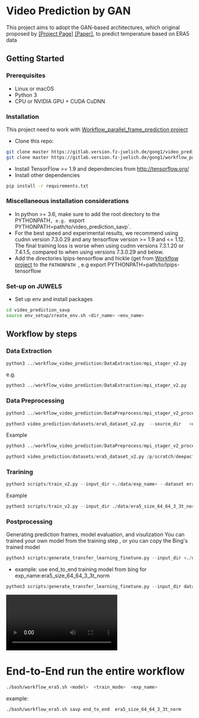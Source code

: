 # Video Prediction by GAN

This project aims to adopt the GAN-based architectures,  which original proposed by [[Project Page]](https://alexlee-gk.github.io/video_prediction/) [[Paper]](https://arxiv.org/abs/1804.01523), to predict temperature based on ERA5 data
 
## Getting Started ###
### Prerequisites
- Linux or macOS
- Python 3
- CPU or NVIDIA GPU + CUDA CuDNN

### Installation 
This project need to work with [Workflow_parallel_frame_prediction project](https://gitlab.version.fz-juelich.de/gong1/workflow_parallel_frame_prediction)
- Clone this repo:
```bash
git clone master https://gitlab.version.fz-juelich.de/gong1/video_prediction_savp.git
git clone master https://gitlab.version.fz-juelich.de/gong1/workflow_parallel_frame_prediction.git

```
- Install TensorFlow >= 1.9 and dependencies from http://tensorflow.org/
- Install other dependencies

```bash
pip install -r requirements.txt
```

### Miscellaneous installation considerations
- In python >= 3.6, make sure to add the root directory to the PYTHONPATH`, e.g. `export PYTHONPATH=path/to/video_prediction_savp`.
- For the best speed and experimental results, we recommend using cudnn version 7.3.0.29 and any tensorflow version >= 1.9 and <= 1.12. The final training loss is worse when using cudnn versions 7.3.1.20 or 7.4.1.5, compared to when using versions 7.3.0.29 and below.
- Add the directories lpips-tensorflow and hickle (get from [Workflow project](https://gitlab.version.fz-juelich.de/gong1/workflow_parallel_frame_prediction) to the  `PATHONPATH `, e.g export PYTHONPATH=path/to/lpips-tensorflow

### Set-up on JUWELS

- Set up env and install packages

```bash
cd video_prediction_savp
source env_setup/create_env.sh <dir_name> <env_name>
```

## Workflow by steps

### Data Extraction

```python
python3 ../workflow_video_prediction/DataExtraction/mpi_stager_v2.py  --source_dir <input_dir1> --destination_dir <output_dir1>
```

e.g. 
```python
python3 ../workflow_video_prediction/DataExtraction/mpi_stager_v2.py  --source_dir /p/fastdata/slmet/slmet111/met_data/ecmwf/era5/nc/2017/ --destination_dir /p/scratch/deepacf/bing/extractedData
```

### Data Preprocessing
```python
python3 ../workflow_video_prediction/DataPreprocess/mpi_stager_v2_process_netCDF.py --source_dir <output_dir1> --destination_dir <output_dir2> 

python3 video_prediction/datasets/era5_dataset_v2.py  --source_dir   <output_dir2> --destination_dir <.data/exp_name>
```

Example
```python
python3 ../workflow_video_prediction/DataPreprocess/mpi_stager_v2_process_netCDF.py --source_dir /p/scratch/deepacf/bing/extractedData --destination_dir /p/scratch/deepacf/bing/preprocessedData

python3 video_prediction/datasets/era5_dataset_v2.py /p/scratch/deepacf/bing/preprocessedData  ./data/era5_64_64_3_3t_norm
 ```
 
### Trarining

```python
python3 scripts/train_v2.py --input_dir <./data/exp_name> --dataset era5  --model <savp> --model_hparams_dict hparams/kth/ours_savp/model_hparams.json --output_dir <./logs/{exp_name}/{mode}/>
```

Example
```python
python3 scripts/train_v2.py --input_dir ./data/era5_size_64_64_3_3t_norm --dataset era5  --model savp --model_hparams_dict hparams/kth/ours_savp/model_hparams.json --output_dir logs/era5_64_64_3_3t_norm/end_to_end
```
### Postprocessing

Generating prediction frames, model evaluation, and visulization
You can trained your own model from the training step , or you can copy the Bing's trained model

```python
python3 scripts/generate_transfer_learning_finetune.py --input_dir <./data/exp_name>  --dataset_hparams sequence_length=20 --checkpoint <./logs/{exp_name}/{mode}/{model}> --mode test --results_dir <./results/{exp_name}/{mode}>  --batch_size <batch_size> --dataset era5
```

- example: use end_to_end training model from bing for exp_name:era5_size_64_64_3_3t_norm
```python
python3 scripts/generate_transfer_learning_finetune.py --input_dir data/era5_size_64_64_3_3t_norm --dataset_hparams sequence_length=20 --checkpoint /p/project/deepacf/deeprain/bing/video_prediction_savp/logs/era5_size_64_64_3_3t_norm/end_to_end/ours_savp --mode test --results_dir results_test_samples/era5_size_64_64_3_3t_norm/end_to_end  --batch_size 4 --dataset era5
```

![Groud Truth](/results_test_samples/era5_size_64_64_3_norm_dup/ours_savp/Sample_Batch_id_0_Sample_1.mp4)
# End-to-End run the entire workflow

```bash
./bash/workflow_era5.sh <model>  <train_mode>  <exp_name>
```

example:
```bash
./bash/workflow_era5.sh savp end_to_end  era5_size_64_64_3_3t_norm
```